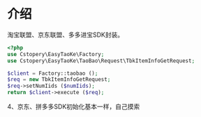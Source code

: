 # 介绍

淘宝联盟、京东联盟、多多进宝SDK封装。


```php
<?php
use Cstopery\EasyTaoKe\Factory;
use Cstopery\EasyTaoKe\TaoBao\Request\TbkItemInfoGetRequest;

$client = Factory::taobao ();
$req = new TbkItemInfoGetRequest;
$req->setNumIids ($numIids);
return $client->execute ($req);
```

4、京东、拼多多SDK初始化基本一样，自己摸索
